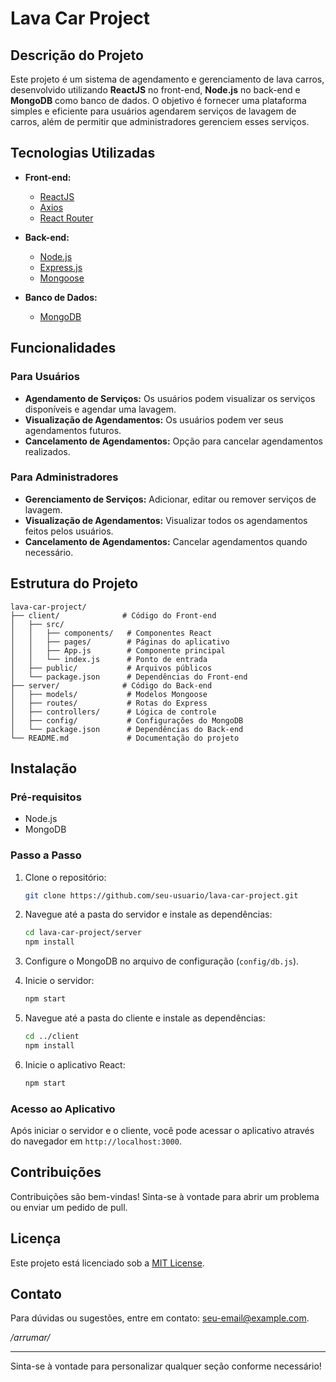# Lava Car Project

## Descrição do Projeto

Este projeto é um sistema de agendamento e gerenciamento de lava carros, desenvolvido utilizando **ReactJS** no front-end, **Node.js** no back-end e **MongoDB** como banco de dados. O objetivo é fornecer uma plataforma simples e eficiente para usuários agendarem serviços de lavagem de carros, além de permitir que administradores gerenciem esses serviços.

## Tecnologias Utilizadas

- **Front-end:**
  - [ReactJS](https://reactjs.org/)
  - [Axios](https://axios-http.com/)
  - [React Router](https://reactrouter.com/)

- **Back-end:**
  - [Node.js](https://nodejs.org/)
  - [Express.js](https://expressjs.com/)
  - [Mongoose](https://mongoosejs.com/)

- **Banco de Dados:**
  - [MongoDB](https://www.mongodb.com/)

## Funcionalidades

### Para Usuários

- **Agendamento de Serviços:** Os usuários podem visualizar os serviços disponíveis e agendar uma lavagem.
- **Visualização de Agendamentos:** Os usuários podem ver seus agendamentos futuros.
- **Cancelamento de Agendamentos:** Opção para cancelar agendamentos realizados.

### Para Administradores

- **Gerenciamento de Serviços:** Adicionar, editar ou remover serviços de lavagem.
- **Visualização de Agendamentos:** Visualizar todos os agendamentos feitos pelos usuários.
- **Cancelamento de Agendamentos:** Cancelar agendamentos quando necessário.

## Estrutura do Projeto

```
lava-car-project/
├── client/              # Código do Front-end
│   ├── src/
│   │   ├── components/   # Componentes React
│   │   ├── pages/        # Páginas do aplicativo
│   │   ├── App.js        # Componente principal
│   │   └── index.js      # Ponto de entrada
│   ├── public/           # Arquivos públicos
│   └── package.json      # Dependências do Front-end
├── server/              # Código do Back-end
│   ├── models/           # Modelos Mongoose
│   ├── routes/           # Rotas do Express
│   ├── controllers/      # Lógica de controle
│   ├── config/           # Configurações do MongoDB
│   └── package.json      # Dependências do Back-end
└── README.md             # Documentação do projeto
```

## Instalação

### Pré-requisitos

- Node.js
- MongoDB

### Passo a Passo

1. Clone o repositório:

   ```bash
   git clone https://github.com/seu-usuario/lava-car-project.git
   ```

2. Navegue até a pasta do servidor e instale as dependências:

   ```bash
   cd lava-car-project/server
   npm install
   ```

3. Configure o MongoDB no arquivo de configuração (`config/db.js`).

4. Inicie o servidor:

   ```bash
   npm start
   ```

5. Navegue até a pasta do cliente e instale as dependências:

   ```bash
   cd ../client
   npm install
   ```

6. Inicie o aplicativo React:

   ```bash
   npm start
   ```

### Acesso ao Aplicativo

Após iniciar o servidor e o cliente, você pode acessar o aplicativo através do navegador em `http://localhost:3000`.

## Contribuições

Contribuições são bem-vindas! Sinta-se à vontade para abrir um problema ou enviar um pedido de pull.

## Licença

Este projeto está licenciado sob a [MIT License](LICENSE).

## Contato

Para dúvidas ou sugestões, entre em contato: seu-email@example.com.

*/arrumar/*

---

Sinta-se à vontade para personalizar qualquer seção conforme necessário!
